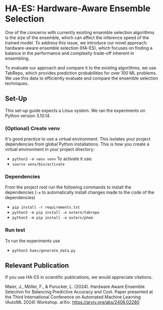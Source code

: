 # HA-ES: Hardware-Aware Ensemble Selection
One of the concerns with currently existing ensemble selection algorithms is the size of the ensemble, which can affect the inference speed of the trained model. To address this issue, we introduce our novel approach: hardware-aware ensemble selection (HA-ES), which focuses on finding a balance in the performance and complexity trade-off inherent in ensembling.

To evaluate our approach and compare it to the existing algorithms, we use TabRepo, which provides prediction probabilities for over 100 ML problems. We use this data to efficiently evaluate and compare the ensemble selection techniques.


## Set-Up
This set-up guide expects a Linux system. We ran the experiments on Python version 3.10.14. 

### (Optional) Create venv
It's good practice to use a virtual environment. This isolates your project dependencies from global Python installations. This is how you create a virtual environment in your project directory:
- `python3 -m venv venv`
To activate it use:
- `source venv/bin/activate`


### Dependencies
From the project root run the following commands to install the dependencies (`-e` to automatically install changes made to the code of the dependencies)
- `pip install -r requirements.txt`
- `python3 -m pip install -e extern/tabrepo`
- `python3 -m pip install -e extern/phem`

### Run test
To run the experiments use
- `python3 haes/generate_data.py`

## Relevant Publication
If you use HA-ES in scientific publications, we would appreciate citations.

Maier, J., Möller, F., & Purucker, L. (2024). Hardware Aware Ensemble Selection for Balancing Predictive Accuracy and Cost. Paper presented at the Third International Conference on Automated Machine Learning (AutoML 2024) Workshop. arXiv. https://arxiv.org/abs/2408.02280